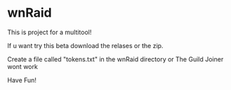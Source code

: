 # wnRaid
This is project for a multitool!

If u want try this beta download the relases or the zip.

Create a file called "tokens.txt" in the wnRaid directory or The Guild Joiner wont work

Have Fun!
